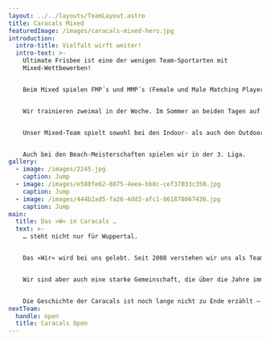```yaml
---
layout: ../../layouts/TeamLayout.astro
title: Caracals Mixed
featuredImage: /images/caracals-mixed-hero.jpg
introduction:
  intro-title: Vielfalt wirft weiter!
  intro-text: >-
    Ultimate Frisbee ist eine der wenigen Team-Sportarten mit
    Mixed-Wettbewerben!


    Beim Mixed spielen FMP´s und MMP´s (Female und Male Matching Players) in ausgeglichenem Verhältnis zusammen.


    Wir trainieren zweimal in der Woche. Im Sommer an beiden Tagen auf dem Rasen. Im Winter auch an einem Termin in der Halle. Das Training findet zusammen mit dem Open- und Flinta-Team statt.


    Unser Mixed-Team spielt sowohl bei den Indoor- als auch den Outdoor-Meisterschaften in der 3. Liga.


    Auch bei den Beach-Meisterschaften spielen wir in der 3. Liga.
gallery:
  - image: /images/2245.jpg
    caption: Jump
  - image: /images/e580fe62-8875-4eea-bb8c-cef37033c350.jpg
    caption: Jump
  - image: /images/444b2ad5-fa26-4dd3-afc1-861878067436.jpg
    caption: Jump
main:
  title: Das »W« in Caracals …
  text: >-
    … steht nicht nur für Wuppertal.


    Das »Wir« wird bei uns gelebt. Seit 2008 verstehen wir uns als Team, das jede Herausforderung annimmt. Wir entwickeln unser Game mit großem Anspruch ständig weiter um das nächste Level zu erreichen.


    Wir sind aber auch eine starke Gemeinschaft, die über die Jahre immer größer geworden ist. Die Vielfalt der Menschen, die unter der Flagge der Caracals zusammenkommt ist wunderbar vielfältig und offen. Hier sind echte Freundschaften entstanden, es wurden Ehen geschlossen, und auch einige Kinder sind aus dieser Verbindungen hervorgegangen.


    Die Geschichte der Caracals ist noch lange nicht zu Ende erzählt – beginnt das nächste Kapitel vielleicht mit Dir?
nextTeam:
  handle: open
  title: Caracals Open
---
```

